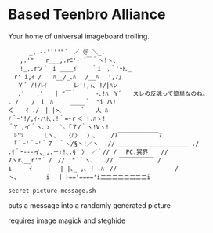 # Based Teenbro Alliance
Your home of universal imageboard trolling.
```　　　　　　　 　_____.,.へ.
　　　 _,.-‐''''"´　／ ＠ ＼_.
　　,.'"　　r___,.rﾆ'ｰ'´￣｀ヽ!ヽ､
　　!_,.rソ´　i ____ｲ　 　｀i　,｀'ｰﾄ､_
　r' i,ｲ /　　ﾊ__/_､ﾊ 　/__ﾊ　 ',7」
　 Ｙ´ /!/ﾚｲ　　　　 レ'!,ｨ､ !/|ﾊソ
　 ,'　　,'　　| "￣｀　 　 -､!ﾊ　Y´　　スレの反魂って簡単なのね。
. / 　 /　i　ﾊ　　　____｀　"i ハ!
く　　ｲ ./　| |>､ 　｀ ´　　人 ﾊ
ﾉ＾ｰ'!/,ｲ-ハﾄ､.!｀=ｰｒ＜´!.ﾊヽ!
＾Y ,イ＾ヽ､ゝ 　＼「７/｀ヽ!Vヽ!
　ﾚ'ｿ　　　 Lヽ､　 〈ﾊ〉　 〉､　　 /7￣￣￣￣￣￣￣7
　「｀ｰ'＾ｰ'＾７　｀ヽ/§ヽ!／ヽ　.// ____________________ ./
.ｲ｀ｰ--‐イ､_,.－r!､.§　〉 ／｀// /　 PC.冥界 　 //
7ヽr､__r'"´ /　// '"´｀ヽ､　 .//　￣￣￣￣￣￣ /
i　　　ｲ　 　| 　| |､_ ,､ ! .ﾊ　//　　　　　　　　　　/
ヽ､　　　　　i 　| ﾄ=='===='i二二二二二二二二i
```


`secret-picture-message.sh`

puts a message into a randomly generated picture

requires image magick and steghide
